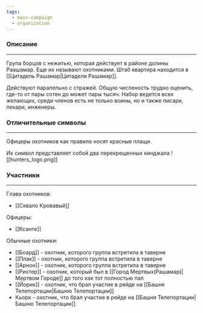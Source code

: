 ```yaml
---
tags:
  - main-campaign
  - organization
---
```

### Описание
---
Група борцов с нежитью, которая действует в районе долины Раашамар. Еще их называют охотниками.
Штаб квартира находится в [[Цитадель Рашамар|Цитадели Рашамар]].

Действуют паралельно с стражей. Общую численость трудно оценить, где-то от пары сотен до может пары тысяч. Набор ведется всех желающих, среди членов есть не только воины, но и также писари, лекари, инженеры.

### Отличительные символы
---
Офицеры охотников как правило носят красные плащи.

Их символ представляет собой два перекрещенных кинджала
![[hunters_logo.png]]

### Участники
---
Глава охотников:
- [[Сквало Кровавый]]

Офицеры:
- [[Ксанте]]

Обычные охотники:
- [[Боард]] - охотник, которого группа встретила в таверне
- [[Плак]] - охотник, которого группа встретила в таверне
- [[Арнон]] - охотник, которого группа встретила в таверне
- [[Рихтер]] - охотник, который был в [[Город Мертвых(Рашамар)|Мертвом Городе]] до того как тот полностью пал
- [[Йорик]] - охотник, что брал участие в рейде на [[Башня Телепортации|Башню Телепортации]] 
- Кьорк - охотник, что брал участие в рейде на [[Башня Телепортации|Башню Телепортации]] 